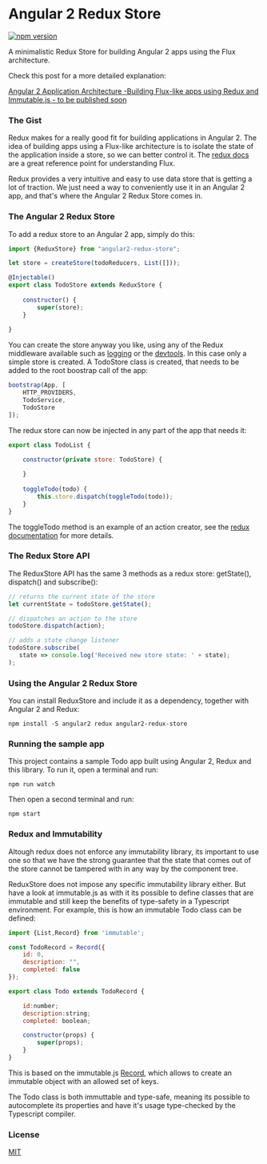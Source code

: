 
# Angular 2 Redux Store

[![npm version](https://img.shields.io/npm/v/angular2-redux-store.svg?style=flat-square)](https://www.npmjs.com/package/angular2-redux-store)

A minimalistic Redux Store for building Angular 2 apps using the Flux architecture.

Check this post for a more detailed explanation:

[Angular 2 Application Architecture -Building Flux-like apps using Redux and Immutable.js - to be published soon](http://blog.jhades.org/angular-2-application-architecture-building-flux-like-apps-using-redux-and-immutable-js-js/)

### The Gist

Redux makes for a really good fit for building applications in Angular 2. The idea of building apps using a Flux-like architecture is to isolate the state of the application inside a store, so we can better control it. The [redux docs](http://redux.js.org/) are a great reference point for understanding Flux.

Redux provides a very intuitive and easy to use data store that is getting a lot of traction. We just need a way to conveniently use it in an Angular 2 app, and that's where the Angular 2 Redux Store comes in.

### The Angular 2 Redux Store

To add a redux store to an Angular 2 app, simply do this:

```js
import {ReduxStore} from "angular2-redux-store";

let store = createStore(todoReducers, List([]));

@Injectable()
export class TodoStore extends ReduxStore {
    
    constructor() {
        super(store);
    }
    
}
```

You can create the store anyway you like, using any of the Redux middleware available such as [logging](https://github.com/fcomb/redux-logger) or the [devtools](https://github.com/gaearon/redux-devtools). 
In this case only a simple store is created. A TodoStore class is created, that needs to be added to the root boostrap call of the app:

```js
bootstrap(App, [
    HTTP_PROVIDERS,
    TodoService,
    TodoStore
]);
```

The redux store can now be injected in any part of the app that needs it:

```js
export class TodoList {

    constructor(private store: TodoStore) {
    
    }
    
    toggleTodo(todo) {
        this.store.dispatch(toggleTodo(todo));
    }
}
```

The toggleTodo method is an example of an action creator, see the [redux documentation](http://redux.js.org/docs/basics/Actions.html) for more details.

###  The Redux Store API 

The ReduxStore API has the same 3 methods as a redux store: getState(), dispatch() and subscribe(): 

```js
// returns the current state of the store
let currentState = todoStore.getState();

// dispatches an action to the store
todoStore.dispatch(action); 

// adds a state change listener
todoStore.subscribe(
   state => console.log('Received new store state: ' + state);
);
```

### Using the Angular 2 Redux Store

You can install ReduxStore and include it as a dependency, together with Angular 2 and Redux:

    npm install -S angular2 redux angular2-redux-store
    
### Running the sample app

This project contains a sample Todo app built using Angular 2, Redux and this library. To run it, open a terminal and run:

    npm run watch
    
Then open a second terminal and run:

    npm start
    
### Redux and Immutability
Altough redux does not enforce any immutability library, its important to use one so that we have the strong guarantee that the state that comes out of the store cannot be tampered with in any way by the component tree. 

ReduxStore does not impose any specific immutability library either. But have a look at immutable.js as with it its possible to define classes that are immutable and still keep the benefits of type-safety in a Typescript environment. For example, this is how an immutable Todo class can be defined:

```js
import {List,Record} from 'immutable';

const TodoRecord = Record({
    id: 0,
    description: "",
    completed: false
});

export class Todo extends TodoRecord {

    id:number;
    description:string;
    completed: boolean;

    constructor(props) {
        super(props);
    }
}
```
This is based on the immutable.js [Record](https://facebook.github.io/immutable-js/docs/#/Record), which allows to create an immutable object with an allowed set of keys. 

The Todo class is both immuttable and type-safe, meaning its possible to autocomplete its properties and have it's usage type-checked by the Typescript compiler.

### License

[MIT](https://opensource.org/licenses/MIT)

